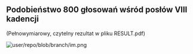  ## Podobieństwo 800 głosowań wśród posłów VIII kadencji

(Pełnowymiarowy, czytelny rezultat w pliku RESULT.pdf)

![user/repo/blob/branch/im.png](wynik)